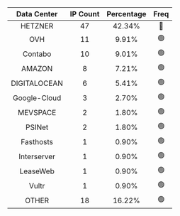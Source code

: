 | Data Center | IP Count | Percentage | Freq |
|:------------:|:--------:|:-----------:|:-----:|
| HETZNER | 47 | 42.34% | 🔴 |
| OVH | 11 | 9.91% | 🟢 |
| Contabo | 10 | 9.01% | 🟢 |
| AMAZON | 8 | 7.21% | 🟢 |
| DIGITALOCEAN | 6 | 5.41% | 🟢 |
| Google-Cloud | 3 | 2.70% | 🟢 |
| MEVSPACE | 2 | 1.80% | 🟢 |
| PSINet | 2 | 1.80% | 🟢 |
| Fasthosts | 1 | 0.90% | 🟢 |
| Interserver | 1 | 0.90% | 🟢 |
| LeaseWeb | 1 | 0.90% | 🟢 |
| Vultr | 1 | 0.90% | 🟢 |
| OTHER | 18 | 16.22% | 🟢 |